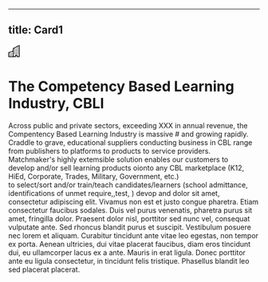 ---
title: Card1
----
<div class="icon text-primary-light mx-auto mb-4">
    <img width="24" height="24" src="/assets/img/icons/building.svg" />
</div>

# The Competency Based Learning Industry, CBLI

Across public and private sectors, exceeding XXX in annual revenue, the Compentency Based Learning Industry is massive # and growing rapidly.  <br/>Craddle to grave, educational suppliers conducting business in CBL range from publishers to platforms to products to service providers.
<br/>Matchmaker's highly extemsible solution enables our customers to <br/>develop and/or sell learning products oionto any CBL marketplace (K12, HiEd, Corporate, Trades, Military, Government, etc.) <br/> to select/sort and/or train/teach candidates/learners (school admittance, identifications of unmet require,,test, )
devop and   dolor sit amet, consectetur adipiscing elit. Vivamus non est et justo congue pharetra. Etiam consectetur faucibus sodales. Duis vel purus venenatis, pharetra purus sit amet, fringilla dolor. Praesent dolor nisl, porttitor sed nunc vel, consequat vulputate ante. Sed rhoncus blandit purus et suscipit. Vestibulum posuere nec lorem et aliquam. Curabitur tincidunt ante vitae leo egestas, non tempor ex porta. Aenean ultricies, dui vitae placerat faucibus, diam eros tincidunt dui, eu ullamcorper lacus ex a ante. Mauris in erat ligula. Donec porttitor ante eu ligula consectetur, in tincidunt felis tristique. Phasellus blandit leo sed placerat placerat.


